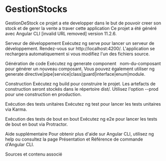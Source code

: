 # GestionStocks

GestionDeStock
ce projet a ete developper dans le but de pouvoir creer son stock et de gerer la vente a traver cette application
Ce projet a été généré avec Angular CLI [invalid URL removed] version 11.2.6.

Serveur de développement
Exécutez ng serve pour lancer un serveur de développement. Rendez-vous sur http://localhost:4200/. L'application se rechargera automatiquement si vous modifiez l'un des fichiers source.

Génération de code
Exécutez ng generate component   
 nom-du-composant pour générer un nouveau composant. Vous pouvez également utiliser ng generate directive|pipe|service|class|guard|interface|enum|module.   

Construction
Exécutez ng build pour construire le projet. Les artefacts de construction seront stockés dans le répertoire dist/. Utilisez l'option --prod pour une construction en production.   

Exécution des tests unitaires
Exécutez ng test pour lancer les tests unitaires via Karma.

Exécution des tests de bout en bout
Exécutez ng e2e pour lancer les tests de bout en bout via Protractor.   

Aide supplémentaire
Pour obtenir plus d'aide sur Angular CLI, utilisez ng help ou consultez la page Présentation et Référence de commande d'Angular CLI.   


Sources et contenu associé
